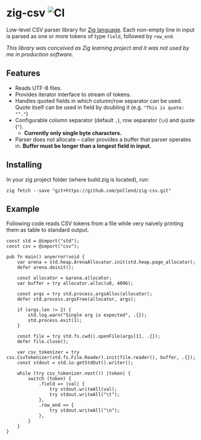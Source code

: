 # zig-csv ![CI](https://github.com/beho/zig-csv/workflows/CI/badge.svg)

Low-level CSV parser library for [Zig language](https://github.com/ziglang/zig). Each non-empty line in input is parsed as one or more tokens of type `field`, followed by `row_end`.

_This library was conceived as Zig learning project and it was not used by me in production software._

## Features

- Reads UTF-8 files.
- Provides iterator interface to stream of tokens.
- Handles quoted fields in which column/row separator can be used. Quote itself can be used in field by doubling it (e.g. `"This is quote: ""."`)
- Configurable column separator (default `,`), row separator (`\n`) and quote (`"`).
  - **Currently only single byte characters.**
- Parser does not allocate – caller provides a buffer that parser operates in. **Buffer must be longer than a longest field in input.**

## Installing

In your zig project folder (where build.zig is located), run:

```
zig fetch --save "git+https://github.com/pollend/zig-csv.git"
```

## Example

Following code reads CSV tokens from a file while very naively printing them as table to standard output.

```zig
const std = @import("std");
const csv = @import("csv");

pub fn main() anyerror!void {
    var arena = std.heap.ArenaAllocator.init(std.heap.page_allocator);
    defer arena.deinit();

    const allocator = &arena.allocator;
    var buffer = try allocator.alloc(u8, 4096);

    const args = try std.process.argsAlloc(allocator);
    defer std.process.argsFree(allocator, args);

    if (args.len != 2) {
        std.log.warn("Single arg is expected", .{});
        std.process.exit(1);
    }

    const file = try std.fs.cwd().openFile(args[1], .{});
    defer file.close();

    var csv_tokenizer = try csv.CsvTokenizer(std.fs.File.Reader).init(file.reader(), buffer, .{});
    const stdout = std.io.getStdOut().writer();

    while (try csv_tokenizer.next()) |token| {
        switch (token) {
            .field => |val| {
                try stdout.writeAll(val);
                try stdout.writeAll("\t");
            },
            .row_end => {
                try stdout.writeAll("\n");
            },
        }
    }
}
```
